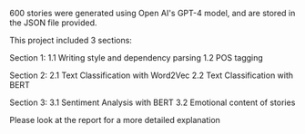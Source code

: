 600 stories were generated using Open AI's GPT-4 model, and are stored in the JSON file provided.

This project included 3 sections:

Section 1:
    1.1 Writing style and dependency parsing
    1.2 POS tagging

Section 2:
    2.1 Text Classification with Word2Vec
    2.2 Text Classification with BERT

Section 3:
    3.1 Sentiment Analysis with BERT
    3.2 Emotional content of stories

Please look at the report for a more detailed explanation
